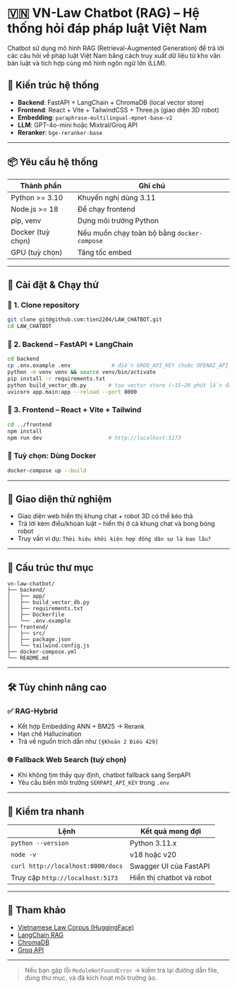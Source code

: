# 🇻🇳 VN-Law Chatbot (RAG) – Hệ thống hỏi đáp pháp luật Việt Nam

Chatbot sử dụng mô hình RAG (Retrieval-Augmented Generation) để trả lời các câu hỏi về pháp luật Việt Nam bằng cách truy xuất dữ liệu từ kho văn bản luật và tích hợp cùng mô hình ngôn ngữ lớn (LLM).

## 🧱 Kiến trúc hệ thống
- **Backend**: FastAPI + LangChain + ChromaDB (local vector store)
- **Frontend**: React + Vite + TailwindCSS + Three.js (giao diện 3D robot)
- **Embedding**: `paraphrase-multilingual-mpnet-base-v2`
- **LLM**: GPT-4o-mini hoặc Mixtral/Groq API
- **Reranker**: `bge-reranker-base`

---

## 📦 Yêu cầu hệ thống

| Thành phần | Ghi chú |
|-----------|--------|
| Python >= 3.10 | Khuyến nghị dùng 3.11 |
| Node.js >= 18 | Để chạy frontend |
| pip, venv | Dựng môi trường Python |
| Docker (tuỳ chọn) | Nếu muốn chạy toàn bộ bằng `docker-compose` |
| GPU (tuỳ chọn) | Tăng tốc embed |

---

## 🚀 Cài đặt & Chạy thử

### 🔁 1. Clone repository
```bash
git clone git@github.com:tien2204/LAW_CHATBOT.git
cd LAW_CHATBOT
```

### 🧠 2. Backend – FastAPI + LangChain
```bash
cd backend
cp .env.example .env             # điền GROQ_API_KEY (hoặc OPENAI_API_KEY) va SERP_API_KEY,
python -m venv venv && source venv/bin/activate
pip install -r requirements.txt
python build_vector_db.py       # tạo vector store (~15–20 phút lần đầu)
uvicorn app.main:app --reload --port 8000
```

### 💬 3. Frontend – React + Vite + Tailwind
```bash
cd ../frontend
npm install
npm run dev                     # http://localhost:5173
```

### 🐳 Tuỳ chọn: Dùng Docker
```bash
docker-compose up --build
```

---

## 🧪 Giao diện thử nghiệm

- Giao diện web hiển thị khung chat + robot 3D có thể kéo thả
- Trả lời kèm điều/khoản luật – hiển thị ở cả khung chat và bong bóng robot
- Truy vấn ví dụ: `Thời hiệu khởi kiện hợp đồng dân sự là bao lâu?`

---

## 📁 Cấu trúc thư mục

```
vn-law-chatbot/
├── backend/
│   ├── app/
│   ├── build_vector_db.py
│   ├── requirements.txt
│   ├── Dockerfile
│   └── .env.example
├── frontend/
│   ├── src/
│   ├── package.json
│   └── tailwind.config.js
├── docker-compose.yml
└── README.md
```

---

## 🛠️ Tùy chỉnh nâng cao

### ✅ RAG-Hybrid
- Kết hợp Embedding ANN + BM25 → Rerank
- Hạn chế Hallucination
- Trả về nguồn trích dẫn như `[§Khoản 2 Điều 429]`

### 🌐 Fallback Web Search (tuỳ chọn)
- Khi không tìm thấy quy định, chatbot fallback sang SerpAPI
- Yêu cầu biến môi trường `SERPAPI_API_KEY` trong `.env`

---

## 🧾 Kiểm tra nhanh

| Lệnh | Kết quả mong đợi |
|------|------------------|
| `python --version` | Python 3.11.x |
| `node -v`           | v18 hoặc v20 |
| `curl http://localhost:8000/docs` | Swagger UI của FastAPI |
| Truy cập `http://localhost:5173` | Hiển thị chatbot và robot |

---

## 📘 Tham khảo

- [Vietnamese Law Corpus (HuggingFace)](https://huggingface.co/datasets/clapAI/vietnamese-law-corpus)
- [LangChain RAG](https://docs.langchain.com/docs/use-cases/question-answering)
- [ChromaDB](https://www.trychroma.com/)
- [Groq API](https://console.groq.com)

---

> Nếu bạn gặp lỗi `ModuleNotFoundError` → kiểm tra lại đường dẫn file, đúng thư mục, và đã kích hoạt môi trường ảo.
